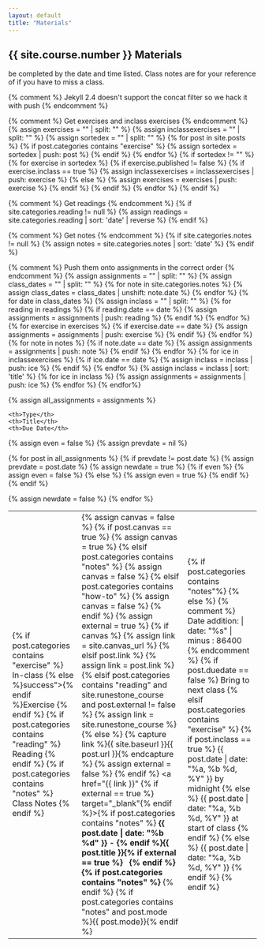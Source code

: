 ```yaml
---
layout: default
title: "Materials"
---
```


## {{ site.course.number }} Materials

be completed by the date and time listed.  Class notes are for your reference of if you have to miss a class.

{% comment %} Jekyll 2.4 doesn't support the concat filter so we hack it with push {% endcomment %}



{% comment %} Get exercises and inclass exercises {% endcomment %}
{% assign exercises = "" | split: "" %}
{% assign inclassexercises = "" | split: "" %}
{% assign sortedex = "" | split: "" %}
{% for post in site.posts %}
    {% if post.categories contains "exercise" %}
        {% assign sortedex = sortedex | push: post %}
    {% endif %}
{% endfor %}
{% if sortedex != "" %}
{% for exercise in sortedex %}
    {% if exercise.published != false %}
        {% if exercise.inclass == true %}
            {% assign inclassexercises = inclassexercises | push: exercise %}
        {% else %}
            {% assign exercises = exercises | push: exercise %}
        {% endif %}
    {% endif %}
{% endfor %}
{% endif %}

{% comment %} Get readings {% endcomment %}
{% if site.categories.reading != null %}
{% assign readings = site.categories.reading |  sort: 'date' | reverse %}
{% endif %}

{% comment %} Get notes {% endcomment %}
{% if site.categories.notes != null %}
{% assign notes = site.categories.notes |  sort: 'date' %}
{% endif %}

{% comment %} Push them onto assignments in the correct order {% endcomment %}
{% assign assignments = "" | split: "" %}
{% assign class_dates = "" | split: "" %}
{% for note in site.categories.notes %}
    {% assign class_dates = class_dates | unshift: note.date %}
{% endfor %}
{% for date in class_dates %}
    {% assign inclass = "" | split: "" %}
    {% for reading in readings %}
      {% if reading.date  == date %}
          {% assign assignments = assignments | push: reading %}
      {% endif %}
    {% endfor %}
    {% for exercise in exercises %}
      {% if exercise.date  == date %}
      {% assign assignments = assignments | push: exercise %}
      {% endif %}
    {% endfor %}
    {% for note in notes %}
        {% if note.date == date %}
        {% assign assignments = assignments | push: note %}
        {% endif %}
    {% endfor %}
    {% for ice in inclassexercises %}
      {% if ice.date == date %}
      {% assign inclass = inclass | push: ice %}
      {% endif %}
    {% endfor %}
    {% assign inclass = inclass | sort: 'title' %}
    {% for ice in inclass %}
      {% assign assignments = assignments | push: ice %}
    {% endfor %}
{% endfor%}

{% assign all_assignments = assignments  %}

<table role="main" aria-label="Assignments list">

    <th>Type</th>
    <th>Title</th>
    <th>Due Date</th>

{% assign even = false %}
{% assign prevdate = nil %}

{% for post in all_assignments  %}
{% if prevdate != post.date %}
    {% assign prevdate = post.date %}
    {% assign newdate = true %}
    {% if even %}
        {% assign even = false %}
    {% else %}
        {% assign even = true %}
    {% endif %}
{% endif %}
    <tr aria-label='{{ post.title | escape }}' class="{% if even %}even{% else %}odd{% endif %} {{ post.date | date: '%b%d' }} {% if newdate %}newdate{% endif %} {% if post.categories contains 'notes' %}notes{% endif %}">
        <td>
            {% if post.categories contains "exercise" %}
            <span class="label round {% if post.inclass == true %}inclass">In-class {% else %}success">{% endif %}Exercise</span>
            {% endif %}
            {% if post.categories contains "reading" %}
            <span class="label round info">Reading</span>
            {% endif %}
            {% if post.categories contains "notes" %}
            <span class="label round notes">Class Notes</span>
            {% endif %}
        </td>
        <td>
            {% assign canvas = false %}
            {% if post.canvas == true %}
                {% assign canvas = true %}
            {% elsif post.categories contains "notes" %}
                {% assign canvas = false %}
            {% elsif post.categories contains "how-to" %}
                {% assign canvas = false %}
            {% endif %}
            {% assign external = true %}
            {% if canvas %}
                {% assign link = site.canvas_url %}
            {% elsif post.link %}
                {% assign link = post.link %}
            {% elsif post.categories contains "reading" and site.runestone_course and post.external != false %}
                {% assign link = site.runestone_course %}
            {% else %}
                {% capture link %}{{ site.baseurl }}{{ post.url }}{% endcapture %}
                {% assign external = false %}
            {% endif %}
            <a href="{{ link }}" {% if external == true %} target="_blank"{% endif %}>{% if post.categories contains "notes" %} <b>{{ post.date | date: "%b %d" }} - {% endif %}{{ post.title }}{% if external == true %} &nbsp; <i class="fa fa-external-link" aria-hidden="true"></i> {% endif %} {% if post.categories contains "notes" %} </b>{% endif %} {% if post.categories contains "notes" and post.mode %}<span class="label round mode">{{ post.mode}}</span>{% endif %}</a>
        </td>
        <td>
            {% if post.categories contains "notes"%}
            {% else %}
            <span>
            {% comment %} Date addition: | date: "%s" | minus : 86400 {% endcomment %}
                {% if post.duedate == false %}
                    Bring to next class
                {% elsif post.categories contains "exercise" %}
                    {% if post.inclass == true %}
                      {{ post.date | date: "%a, %b %d, %Y" }} by midnight
                    {% else %}
                    {{ post.date | date: "%a, %b %d, %Y" }} at start of class
                    {% endif %}
                {% else %} {{ post.date | date: "%a, %b %d, %Y" }}
                {% endif %}
            </span>
            {% endif %}
        </td>
    </tr>
{% assign newdate = false %}
{% endfor %}

</table>

<!-- WIP
<script>
$('.notes').click(function() {
    var $this = $(this);
    var prevdate = $(this).prevUntil('.newdate').prev();
    console.log(prevdate);
    prevdate.nextUntil('.newdate').slideToggle(100).promise().done(function () {
        $this.find('span').text(function (_, value) {
            return value == '-' ? '+' : '-'
        });
    });
    $(this).slideToggle();
});
</script>-->